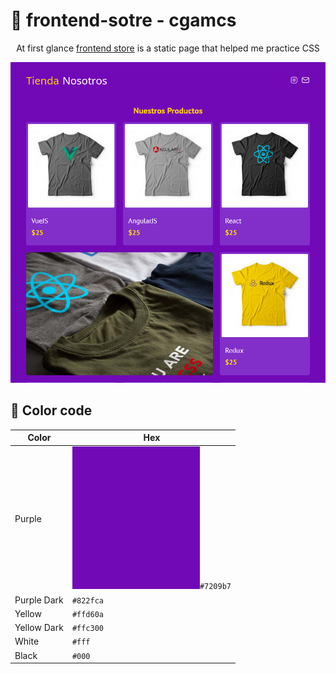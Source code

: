 <h1>🏪 frontend-sotre - cgamcs</h1>
<p align="center">At first glance <a href="https://frontend-store-cgamcs.netlify.app/">frontend store</a> is a static page that helped me practice CSS</p>

<img src="img/website.png">

<h2>🎨 Color code</h2>

| Color    | Hex       |
| ---      | ---       |
| Purple |  <img src="img/7209b7.png">`#7209b7`  |
| Purple Dark     | `#822fca` |
| Yellow |  `#ffd60a`  |
| Yellow Dark     | `#ffc300` |
| White  |  `#fff`  |
| Black  |  `#000`  |